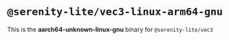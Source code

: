 # `@serenity-lite/vec3-linux-arm64-gnu`

This is the **aarch64-unknown-linux-gnu** binary for `@serenity-lite/vec3`
